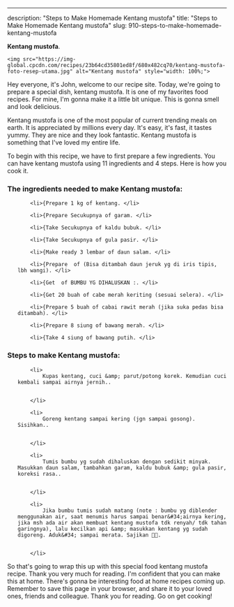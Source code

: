 ---
description: "Steps to Make Homemade Kentang mustofa"
title: "Steps to Make Homemade Kentang mustofa"
slug: 910-steps-to-make-homemade-kentang-mustofa

<p>
	<strong>Kentang mustofa</strong>. 
	
</p>
<p>
	
	<img src="https://img-global.cpcdn.com/recipes/23b64cd35801ed8f/680x482cq70/kentang-mustofa-foto-resep-utama.jpg" alt="Kentang mustofa" style="width: 100%;">
	
	
</p>
<p>
	Hey everyone, it's John, welcome to our recipe site. Today, we're going to prepare a special dish, kentang mustofa. It is one of my favorites food recipes. For mine, I'm gonna make it a little bit unique. This is gonna smell and look delicious.
</p>
	
<p>
	
</p>
<p>
	Kentang mustofa is one of the most popular of current trending meals on earth. It is appreciated by millions every day. It's easy, it's fast, it tastes yummy. They are nice and they look fantastic. Kentang mustofa is something that I've loved my entire life.
</p>

<p>
To begin with this recipe, we have to first prepare a few ingredients. You can have kentang mustofa using 11 ingredients and 4 steps. Here is how you cook it.
</p>

<h3>The ingredients needed to make Kentang mustofa:</h3>

<ol>
	
		<li>{Prepare 1 kg of kentang. </li>
	
		<li>{Prepare Secukupnya of garam. </li>
	
		<li>{Take Secukupnya of kaldu bubuk. </li>
	
		<li>{Take Secukupnya of gula pasir. </li>
	
		<li>{Make ready 3 lembar of daun salam. </li>
	
		<li>{Prepare  of (Bisa ditambah daun jeruk yg di iris tipis, lbh wangi). </li>
	
		<li>{Get  of BUMBU YG DIHALUSKAN :. </li>
	
		<li>{Get 20 buah of cabe merah keriting (sesuai selera). </li>
	
		<li>{Prepare 5 buah of cabai rawit merah (jika suka pedas bisa ditambah). </li>
	
		<li>{Prepare 8 siung of bawang merah. </li>
	
		<li>{Take 4 siung of bawang putih. </li>
	
</ol>
<p>
	
</p>

<h3>Steps to make Kentang mustofa:</h3>

<ol>
	
		<li>
			Kupas kentang, cuci &amp; parut/potong korek. Kemudian cuci kembali sampai airnya jernih..
			
			
		</li>
	
		<li>
			Goreng kentang sampai kering (jgn sampai gosong). Sisihkan..
			
			
		</li>
	
		<li>
			Tumis bumbu yg sudah dihaluskan dengan sedikit minyak. Masukkan daun salam, tambahkan garam, kaldu bubuk &amp; gula pasir, koreksi rasa..
			
			
		</li>
	
		<li>
			Jika bumbu tumis sudah matang (note : bumbu yg diblender menggunakan air, saat menumis harus sampai benar&#34;airnya kering, jika msh ada air akan membuat kentang mustofa tdk renyah/ tdk tahan garingnya), lalu kecilkan api &amp; masukkan kentang yg sudah digoreng. Aduk&#34; sampai merata. Sajikan 👌🏻.
			
			
		</li>
	
</ol>

<p>
	
</p>

<p>
	So that's going to wrap this up with this special food kentang mustofa recipe. Thank you very much for reading. I'm confident that you can make this at home. There's gonna be interesting food at home recipes coming up. Remember to save this page in your browser, and share it to your loved ones, friends and colleague. Thank you for reading. Go on get cooking!
</p>
